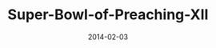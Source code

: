 ---
layout: music 
title: "Super-Bowl-of-Preaching-XII"
series: "Super Bowl of Preaching XII"
date: 2014-02-03 
description: "Tome vs. Mingo in the annual smackdown of preaching."
audio: "http://www.crossroads.net/players/media/hq/020114SuperBowlXII.mp3"
audio-duration: "01:16:37"
---